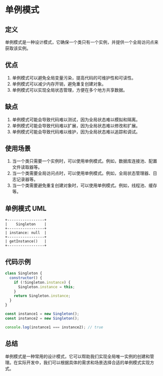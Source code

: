 # 单例模式

## 定义

单例模式是一种设计模式，它确保一个类只有一个实例，并提供一个全局访问点来获取该实例。

## 优点

1. 单例模式可以避免全局变量污染，提高代码的可维护性和可读性。
2. 单例模式可以减少内存开销，避免重复创建对象。
3. 单例模式可以实现全局状态管理，方便在多个地方共享数据。

## 缺点

1. 单例模式可能会导致代码难以测试，因为全局状态难以模拟和隔离。
2. 单例模式可能会导致代码难以扩展，因为全局状态难以修改和扩展。
3. 单例模式可能会导致代码难以维护，因为全局状态难以追踪和调试。

## 使用场景

1. 当一个类只需要一个实例时，可以使用单例模式。例如，数据库连接池、配置文件读取器等。
2. 当一个类需要全局访问点时，可以使用单例模式。例如，全局状态管理器、日志记录器等。
3. 当一个类需要避免重复创建对象时，可以使用单例模式。例如，线程池、缓存等。

## 单例模式 UML

```
+-----------------+
|    Singleton    |
+-----------------+
| instance: null  |
+-----------------+
| getInstance()   |
+-----------------+
```

## 代码示例

```javascript
class Singleton {
  constructor() {
    if (!Singleton.instance) {
      Singleton.instance = this;
    }
    return Singleton.instance;
  }
}

const instance1 = new Singleton();
const instance2 = new Singleton();

console.log(instance1 === instance2); // true
```

## 总结

单例模式是一种常用的设计模式，它可以帮助我们实现全局唯一实例的创建和管理。在实际开发中，我们可以根据具体的需求和场景选择合适的单例模式实现方式。
